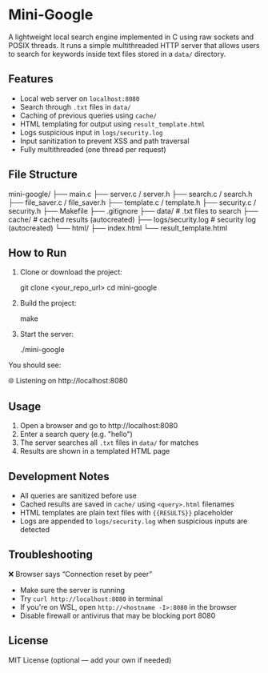 # Mini-Google

A lightweight local search engine implemented in C using raw sockets and POSIX threads. It runs a simple multithreaded HTTP server that allows users to search for keywords inside text files stored in a `data/` directory.

## Features

- Local web server on `localhost:8080`
- Search through `.txt` files in `data/`
- Caching of previous queries using `cache/`
- HTML templating for output using `result_template.html`
- Logs suspicious input in `logs/security.log`
- Input sanitization to prevent XSS and path traversal
- Fully multithreaded (one thread per request)

## File Structure

mini-google/
├── main.c
├── server.c / server.h
├── search.c / search.h
├── file_saver.c / file_saver.h
├── template.c / template.h
├── security.c / security.h
├── Makefile
├── .gitignore
├── data/                 # .txt files to search
├── cache/                # cached results (autocreated)
├── logs/security.log     # security log (autocreated)
└── html/
    ├── index.html
    └── result_template.html

## How to Run

1. Clone or download the project:

   git clone <your_repo_url>
   cd mini-google

2. Build the project:

   make

3. Start the server:

   ./mini-google

You should see:

   🌐 Listening on http://localhost:8080

## Usage

1. Open a browser and go to http://localhost:8080
2. Enter a search query (e.g. "hello")
3. The server searches all `.txt` files in `data/` for matches
4. Results are shown in a templated HTML page

## Development Notes

- All queries are sanitized before use
- Cached results are saved in `cache/` using `<query>.html` filenames
- HTML templates are plain text files with `{{RESULTS}}` placeholder
- Logs are appended to `logs/security.log` when suspicious inputs are detected

## Troubleshooting

❌ Browser says “Connection reset by peer”

- Make sure the server is running
- Try `curl http://localhost:8080` in terminal
- If you're on WSL, open `http://<hostname -I>:8080` in the browser
- Disable firewall or antivirus that may be blocking port 8080

## License

MIT License (optional — add your own if needed)
